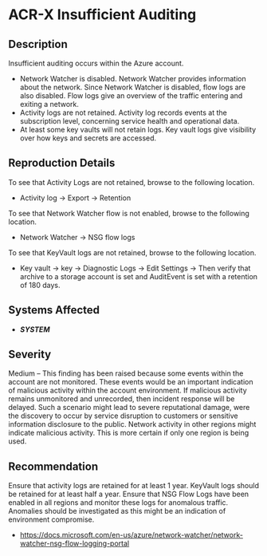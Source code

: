 ACR-X Insufficient Auditing
===========================

Description
-----------
Insufficient auditing occurs within the Azure account.
* Network Watcher is disabled. Network Watcher provides information about the network. Since Network Watcher is disabled, flow logs are also disabled. Flow logs give an overview of the traffic entering and exiting a network.
* Activity logs are not retained. Activity log records events at the subscription level, concerning service health and operational data.
* At least some key vaults will not retain logs. Key vault logs give visibility over how keys and secrets are accessed.

Reproduction Details
--------------------
To see that Activity Logs are not retained, browse to the following location.
* Activity log -> Export -> Retention

To see that Network Watcher flow is not enabled, browse to the following location.
* Network Watcher -> NSG flow logs

To see that KeyVault logs are not retained, browse to the following location.
* Key vault -> key -> Diagnostic Logs -> Edit Settings -> Then verify that archive to a storage account is set and AuditEvent is set with a retention of 180 days.

Systems Affected
----------------
  * ***SYSTEM***

Severity
--------
Medium – This finding has been raised because some events within the account are not monitored. These events would be an important indication of malicious activity within the account environment. If malicious activity remains unmonitored and unrecorded, then incident response will be delayed. Such a scenario might lead to severe reputational damage, were the discovery to occur by service disruption to customers or sensitive information disclosure to the public.
Network activity in other regions might indicate malicious activity. This is more certain if only one region is being used.

Recommendation
--------------
Ensure that activity logs are retained for at least 1 year. KeyVault logs should be retained for at least half a year.
Ensure that NSG Flow Logs have been enabled in all regions and monitor these logs for anomalous traffic. Anomalies should be investigated as this might be an indication of environment compromise.
* https://docs.microsoft.com/en-us/azure/network-watcher/network-watcher-nsg-flow-logging-portal
